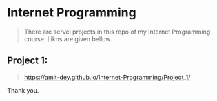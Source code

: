 # Internet Programming
> There are servel projects in this repo of my Internet Programming course. Likns are given bellow.

## Project 1:
> https://amit-dey.github.io/Internet-Programming/Project_1/


Thank you.
